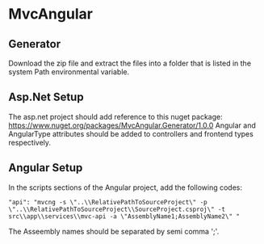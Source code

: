 # MvcAngular

## Generator
Download the zip file and extract the files into a folder that is listed in the system Path environmental variable.


## Asp.Net Setup
The asp.net project should add reference to this nuget package:
https://www.nuget.org/packages/MvcAngular.Generator/1.0.0
Angular and AngularType attributes should be added to controllers and frontend types respectively.

## Angular Setup
In the scripts sections of the Angular project, add the following codes:
```
"api": "mvcng -s \"..\\RelativePathToSourceProject\" -p \"..\\RelativePathToSourceProject\\SourceProject.csproj\" -t src\\app\\services\\mvc-api -a \"AssemblyName1;AssemblyName2\" "
```
The Asseembly names should be separated by semi comma ';'.
